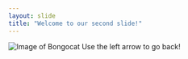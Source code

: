 ```yaml
---
layout: slide
title: "Welcome to our second slide!"
---
```

![Image of Bongocat](https://image.spreadshirtmedia.com/image-server/v1/mp/designs/1018243637,width=178,height=178,version=1550360043/cute-bongo-cat-plays-the-drums-very-nicely.png)
Use the left arrow to go back!
